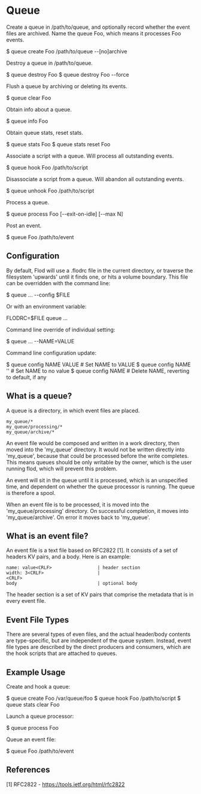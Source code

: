 # Queue

Create a queue in /path/to/queue, and optionally record whether the event
files are archived. Name the queue Foo, which means it processes Foo events.

  $ queue create Foo /path/to/queue --[no]archive

Destroy a queue in /path/to/queue.

  $ queue destroy Foo
  $ queue destroy Foo --force

Flush a queue by archiving or deleting its events.

  $ queue clear Foo

Obtain info about a queue.

  $ queue info Foo

Obtain queue stats, reset stats.

  $ queue stats Foo
  $ queue stats reset Foo

Associate a script with a queue. Will process all outstanding events.

  $ queue hook Foo /path/to/script

Disassociate a script from a queue. Will abandon all outstanding events.

  $ queue unhook Foo /path/to/script

Process a queue.

  $ queue process Foo [--exit-on-idle] [--max N]

Post an event.

  $ queue Foo /path/to/event


## Configuration

By default, Flod will use a .flodrc file in the current directory, or traverse
the filesystem 'upwards' until it finds one, or hits a volume boundary. This
file can be overridden with the command line:

  $ queue ... --config $FILE

Or with an environment variable:

  FLODRC=$FILE queue ...

Command line override of individual setting:

  $ queue ... --NAME=VALUE

Command line configuration update:

  $ queue config NAME VALUE       # Set NAME to VALUE
  $ queue config NAME ''          # Set NAME to no value
  $ queue config NAME             # Delete NAME, reverting to default, if any


## What is a queue?

A queue is a directory, in which event files are placed.

    my_queue/*
    my_queue/processing/*
    my_queue/archive/*

An event file would be composed and written in a work directory, then moved into
the 'my_queue' directory. It would not be written directly into 'my_queue',
because that could be processed before the write completes. This means queues
should be only writable by the owner, which is the user running flod, which will
prevent this problem.

An event will sit in the queue until it is processed, which is an unspecified
time, and dependent on whether the queue processor is running. The queue is
therefore a spool.

When an event file is to be processed, it is moved into the 'my_queue/processing'
directory. On successful completion, it moves into 'my_queue/archive'. On error
it moves back to 'my_queue'.


## What is an event file?

An event file is a text file based on RFC2822 [1]. It consists of a set of
headers KV pairs, and a body. Here is an example:

    name: value<CRLF>                 | header section
    width: 3<CRLF>                    |
    <CRLF>
    body                              | optional body

The header section is a set of KV pairs that comprise the metadata that is in
every event file.


## Event File Types

There are several types of even files, and the actual header/body contents are
type-specific, but are independent of the queue system. Instead, event file
types are described by the direct producers and consumers, which are the hook
scripts that are attached to queues.


## Example Usage

Create and hook a queue:

  $ queue create Foo /var/queue/foo
  $ queue hook Foo /path/to/script
  $ queue stats clear Foo

Launch a queue processor:

  $ queue process Foo

Queue an event file:

  $ queue Foo /path/to/event


## References

[1] RFC2822 - https://tools.ietf.org/html/rfc2822

